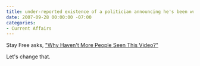 ```yaml
---
title: under-reported existence of a politician announcing he's been wrong
date: 2007-09-28 00:00:00 -07:00
categories:
- Current Affairs
---
```


<p>Stay Free asks, <a href="http://blog.stayfreemagazine.org/2007/09/why-havent-more.html">"Why Haven't More People Seen This Video?"</a></p>

<p>Let's change that.</p>
